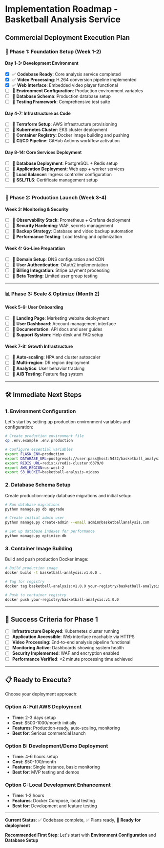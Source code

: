 # Implementation Roadmap - Basketball Analysis Service
## Commercial Deployment Execution Plan

### 🎯 **Phase 1: Foundation Setup (Week 1-2)**

#### Day 1-3: Development Environment
- [x] ✅ **Codebase Ready**: Core analysis service completed
- [x] ✅ **Video Processing**: H.264 conversion pipeline implemented
- [x] ✅ **Web Interface**: Embedded video player functional
- [ ] 🔄 **Environment Configuration**: Production environment variables
- [ ] 🔄 **Database Schema**: Production database setup
- [ ] 🔄 **Testing Framework**: Comprehensive test suite

#### Day 4-7: Infrastructure as Code
- [ ] 🔄 **Terraform Setup**: AWS infrastructure provisioning
- [ ] 🔄 **Kubernetes Cluster**: EKS cluster deployment
- [ ] 🔄 **Container Registry**: Docker image building and pushing
- [ ] 🔄 **CI/CD Pipeline**: GitHub Actions workflow activation

#### Day 8-14: Core Services Deployment
- [ ] 🔄 **Database Deployment**: PostgreSQL + Redis setup
- [ ] 🔄 **Application Deployment**: Web app + worker services
- [ ] 🔄 **Load Balancer**: Ingress controller configuration
- [ ] 🔄 **SSL/TLS**: Certificate management setup

---

### 🚀 **Phase 2: Production Launch (Week 3-4)**

#### Week 3: Monitoring & Security
- [ ] 🔄 **Observability Stack**: Prometheus + Grafana deployment
- [ ] 🔄 **Security Hardening**: WAF, secrets management
- [ ] 🔄 **Backup Strategy**: Database and video backup automation
- [ ] 🔄 **Performance Testing**: Load testing and optimization

#### Week 4: Go-Live Preparation
- [ ] 🔄 **Domain Setup**: DNS configuration and CDN
- [ ] 🔄 **User Authentication**: OAuth2 implementation
- [ ] 🔄 **Billing Integration**: Stripe payment processing
- [ ] 🔄 **Beta Testing**: Limited user group testing

---

### 📊 **Phase 3: Scale & Optimize (Month 2)**

#### Week 5-6: User Onboarding
- [ ] 🔄 **Landing Page**: Marketing website deployment
- [ ] 🔄 **User Dashboard**: Account management interface
- [ ] 🔄 **Documentation**: API docs and user guides
- [ ] 🔄 **Support System**: Help desk and FAQ setup

#### Week 7-8: Growth Infrastructure
- [ ] 🔄 **Auto-scaling**: HPA and cluster autoscaler
- [ ] 🔄 **Multi-region**: DR region deployment
- [ ] 🔄 **Analytics**: User behavior tracking
- [ ] 🔄 **A/B Testing**: Feature flag system

---

## 🛠️ **Immediate Next Steps**

### 1. Environment Configuration
Let's start by setting up production environment variables and configuration:

```bash
# Create production environment file
cp .env.example .env.production

# Configure essential variables
export FLASK_ENV=production
export DATABASE_URL=postgresql://user:pass@host:5432/basketball_analysis
export REDIS_URL=redis://redis-cluster:6379/0
export AWS_REGION=us-west-2
export S3_BUCKET=basketball-analysis-videos
```

### 2. Database Schema Setup
Create production-ready database migrations and initial setup:

```bash
# Run database migrations
python manage.py db upgrade

# Create initial admin user
python manage.py create-admin --email admin@basketballanalysis.com

# Set up database indexes for performance
python manage.py optimize-db
```

### 3. Container Image Building
Build and push production Docker image:

```bash
# Build production image
docker build -t basketball-analysis:v1.0.0 .

# Tag for registry
docker tag basketball-analysis:v1.0.0 your-registry/basketball-analysis:v1.0.0

# Push to container registry
docker push your-registry/basketball-analysis:v1.0.0
```

---

## 🎯 **Success Criteria for Phase 1**

- [ ] **Infrastructure Deployed**: Kubernetes cluster running
- [ ] **Application Accessible**: Web interface reachable via HTTPS
- [ ] **Video Processing**: End-to-end analysis pipeline functional
- [ ] **Monitoring Active**: Dashboards showing system health
- [ ] **Security Implemented**: WAF and encryption enabled
- [ ] **Performance Verified**: <2 minute processing time achieved

---

## 📋 **Ready to Execute?**

Choose your deployment approach:

### Option A: Full AWS Deployment
- **Time**: 2-3 days setup
- **Cost**: $500-1000/month initially
- **Features**: Production-ready, auto-scaling, monitoring
- **Best for**: Serious commercial launch

### Option B: Development/Demo Deployment
- **Time**: 4-6 hours setup
- **Cost**: $50-100/month
- **Features**: Single instance, basic monitoring
- **Best for**: MVP testing and demos

### Option C: Local Development Enhancement
- **Time**: 1-2 hours
- **Features**: Docker Compose, local testing
- **Best for**: Development and feature testing

---

**Current Status**: ✅ Codebase complete, ✅ Plans ready, 🔄 **Ready for deployment**

**Recommended First Step**: Let's start with **Environment Configuration** and **Database Setup**
